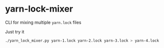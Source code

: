 # yarn-lock-mixer
CLI for mixing multiple `yarn.lock` files

Just try it
```sh
./yarn_lock_mixer.py yarn-1.lock yarn-2.lock yarn-3.lock > yarn-4.lock
```
